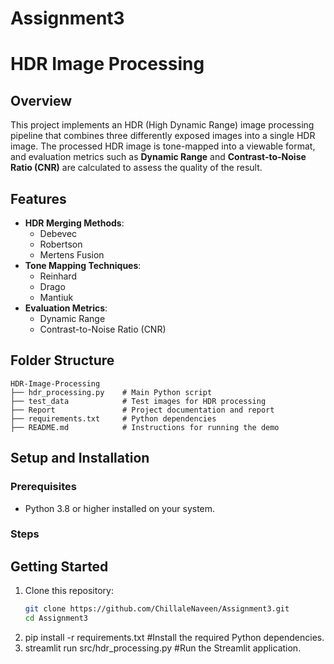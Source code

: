 # Assignment3
# HDR Image Processing

## Overview
This project implements an HDR (High Dynamic Range) image processing pipeline that combines three differently exposed images into a single HDR image. The processed HDR image is tone-mapped into a viewable format, and evaluation metrics such as **Dynamic Range** and **Contrast-to-Noise Ratio (CNR)** are calculated to assess the quality of the result.

## Features
- **HDR Merging Methods**:
  - Debevec
  - Robertson
  - Mertens Fusion
- **Tone Mapping Techniques**:
  - Reinhard
  - Drago
  - Mantiuk
- **Evaluation Metrics**:
  - Dynamic Range
  - Contrast-to-Noise Ratio (CNR)

## Folder Structure

```
HDR-Image-Processing
├── hdr_processing.py    # Main Python script 
├── test_data            # Test images for HDR processing 
├── Report               # Project documentation and report 
├── requirements.txt     # Python dependencies
├── README.md            # Instructions for running the demo
```

## Setup and Installation

### Prerequisites
- Python 3.8 or higher installed on your system.
  
### Steps
## Getting Started

1. Clone this repository:
   ```bash
   git clone https://github.com/ChillaleNaveen/Assignment3.git
   cd Assignment3
2. pip install -r requirements.txt #Install the required Python dependencies.
3. streamlit run src/hdr_processing.py #Run the Streamlit application.

